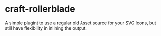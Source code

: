 # craft-rollerblade
A simple plugint to use a regular old Asset source for your SVG Icons, but still have flexibility in inlining the output.
